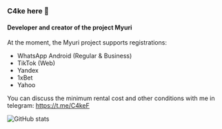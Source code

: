 ### C4ke here 👋
#### Developer and creator of the project Myuri

At the moment, the Myuri project supports registrations:
- WhatsApp Android (Regular & Business)
- TikTok (Web)
- Yandex
- 1xBet
- Yahoo

You can discuss the minimum rental cost and other conditions with me in telegram: https://t.me/C4keF

![GitHub stats](https://github-readme-stats.vercel.app/api?username=c4kef&show_icons=true&count_private=true)  
